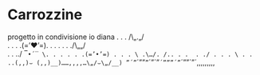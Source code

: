 # Carrozzine
progetto in condivisione
      io
                           diana
. .  . /\„.„/\
. . . .(=’♥’=). . . . . . ./\„„/\
. . ../ ‾`•´‾ \. . . . . .(=’•’=)
. . . \ .\…/. /.. . .  . ./ . . . \
. . ..(,,)⌣ (,,)__)……,,,,…\„/⌣\„/__)
”´”`´””`”`´”´”`´”””´”`´””´”´,,,,,,,,,
